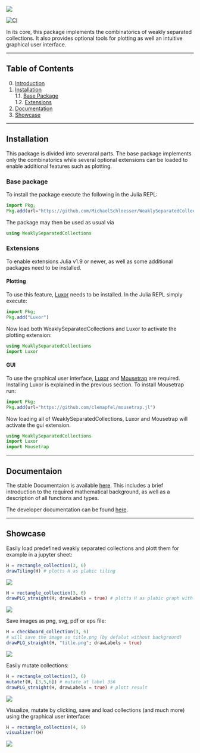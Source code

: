![](docs/src/assets/banner_4.png)

[![CI](https://github.com/MichaelSchloesser/WeaklySeparatedCollections.jl/actions/workflows/ci.yml/badge.svg)](https://github.com/MichaelSchloesser/WeaklySeparatedCollections.jl/actions/workflows/ci.yml)

In its core, this package implements the combinatorics of weakly separated collections.
It also provides optional tools for plotting as well an intuitive graphical user interface.

---

## Table of Contents
0. [Introduction](https://github.com/MichaelSchloesser/WeaklySeparatedCollections.jl)<br>
1. [Installation](#installation)<br>
1.1. [Base Package](#base-package)<br>
1.2. [Extensions](#extensions)<br>
3. [Documentation](#documentaion)<br>
4. [Showcase](#showcase)<br>

---

## Installation
This package is divided into severaral parts. The base package implements only the combinatorics while several optional extensions can be loaded to enable additional features such as plotting.

### Base package

To install the package execute the following in the Julia REPL:

```julia
import Pkg;
Pkg.add(url="https://github.com/MichaelSchloesser/WeaklySeparatedCollections.jl")
```

The package may then be used as usual via

```julia
using WeaklySeparatedCollections
```

### Extensions
To enable extensions Julia v1.9 or newer, as well as some additional packages need to be installed.

#### Plotting
To use this feature, [Luxor](https://github.com/JuliaGraphics/Luxor.jl) needs to be installed. In the Julia REPL simply execute:

```julia
import Pkg;
Pkg.add("Luxor")
```

Now load both WeaklySeparatedCollections and Luxor to activate the plotting extension:

```julia
using WeaklySeparatedCollections
import Luxor 
```

#### GUI
To use the graphical user interface, [Luxor](https://github.com/JuliaGraphics/Luxor.jl) and [Mousetrap](https://github.com/Clemapfel/Mousetrap.jl) are required.
Installing Luxor is explained in the previous section. To install Mousetrap run:

```julia
import Pkg;
Pkg.add(url="https://github.com/clemapfel/mousetrap.jl")
```

Now loading all of WeaklySeparatedCollections, Luxor and Mousetrap will activate the gui extension.

```julia
using WeaklySeparatedCollections
import Luxor
import Mousetrap
```

---

## Documentaion

The stable Documentaion is available [here](https://michaelschloesser.github.io/WeaklySeparatedCollections.jl/stable/). This includes a brief introduction to the required mathematical background, as well as a description of all functions and types.

The developer documentation can be found [here](https://michaelschloesser.github.io/WeaklySeparatedCollections.jl/dev/).

---

## Showcase

Easily load predefined weakly separated collections and plott them for example in a jupyter sheet:

```julia
H = rectangle_collection(3, 6)
drawTiling(H) # plotts H as plabic tiling
```
![](docs/src/assets/example_1.png)

```julia
H = rectangle_collection(3, 6)
drawPLG_straight(H; drawLabels = true) # plotts H as plabic graph with straight edges
```
![](docs/src/assets/example_2.png)

Save images as png, svg, pdf or eps file:

```julia
H = checkboard_collection(3, 6)
# will save the image as title.png (by defalut without background)
drawPLG_straight(H, "title.png"; drawLabels = true)
```
![](docs/src/assets/example_3.png)

Easily mutate collections:
```julia
H = rectangle_collection(3, 6)
mutate!(H, [3,5,6]) # mutate at label 356
drawPLG_straight(H, drawLabels = true) # plott result
```
![](docs/src/assets/example_4.png)

Visualize, mutate by clicking, save and load collections (and much more) using the graphical user interface:

```julia
H = rectangle_collection(4, 9)
visualizer!(H)
```

![](docs/src/assets/example_5.png)
